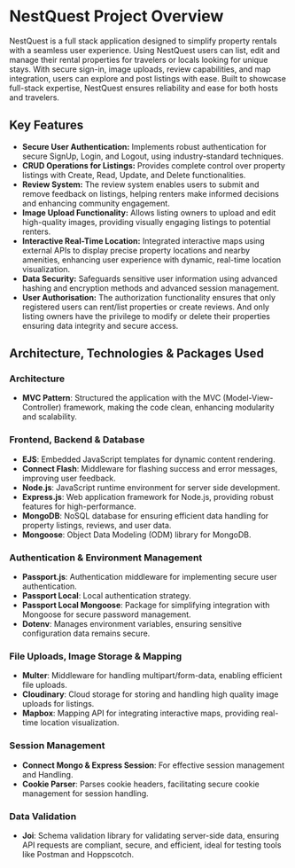 # NestQuest Project Overview

NestQuest is a full stack application designed to simplify property rentals with a seamless user experience. Using NestQuest users can list, edit and manage their rental properties for travelers or locals looking for unique stays. With secure sign-in, image uploads, review capabilities, and map integration, users can explore and post listings with ease. Built to showcase full-stack expertise, NestQuest ensures reliability and ease for both hosts and travelers.

## Key Features

- **Secure User Authentication:** Implements robust authentication for secure SignUp, Login, and Logout, using industry-standard techniques.
- **CRUD Operations for Listings:** Provides complete control over property listings with Create, Read, Update, and Delete functionalities.
- **Review System:** The review system enables users to submit and remove feedback on listings, helping renters make informed decisions and enhancing community engagement.
- **Image Upload Functionality:** Allows listing owners to upload and edit high-quality images, providing visually engaging listings to potential renters.
- **Interactive Real-Time Location:** Integrated interactive maps using external APIs to display precise property locations and nearby amenities, enhancing user experience with dynamic, real-time location visualization.
- **Data Security:** Safeguards sensitive user information using advanced hashing and encryption methods and advanced session management.
- **User Authorisation:** The authorization functionality ensures that only registered users can rent/list properties or create reviews. And only listing owners have the privilege to modify or delete their properties ensuring data integrity and secure access.

## Architecture, Technologies & Packages Used

### Architecture

- **MVC Pattern**: Structured the application with the MVC (Model-View-Controller) framework, making the code clean, enhancing modularity and scalability.

### Frontend, Backend & Database

- **EJS**: Embedded JavaScript templates for dynamic content rendering.
- **Connect Flash**: Middleware for flashing success and error messages, improving user feedback.
- **Node.js**: JavaScript runtime environment for server side development.
- **Express.js**: Web application framework for Node.js, providing robust features for high-performance.
- **MongoDB**: NoSQL database for ensuring efficient data handling for property listings, reviews, and user data.
- **Mongoose**: Object Data Modeling (ODM) library for MongoDB.

### Authentication & Environment Management

- **Passport.js**: Authentication middleware for implementing secure user authentication.
- **Passport Local**: Local authentication strategy.
- **Passport Local Mongoose**: Package for simplifying integration with Mongoose for secure password management.
- **Dotenv**: Manages environment variables, ensuring sensitive configuration data remains secure.

### File Uploads, Image Storage & Mapping

- **Multer**: Middleware for handling multipart/form-data, enabling efficient file uploads.
- **Cloudinary**: Cloud storage for storing and handling high quality image uploads for listings.
- **Mapbox**: Mapping API for integrating interactive maps, providing real-time location visualization.

### Session Management

- **Connect Mongo & Express Session**: For effective session management and Handling.
- **Cookie Parser**: Parses cookie headers, facilitating secure cookie management for session handling.

### Data Validation

- **Joi**: Schema validation library for validating server-side data, ensuring API requests are compliant, secure, and efficient, ideal for testing tools like Postman and Hoppscotch.
